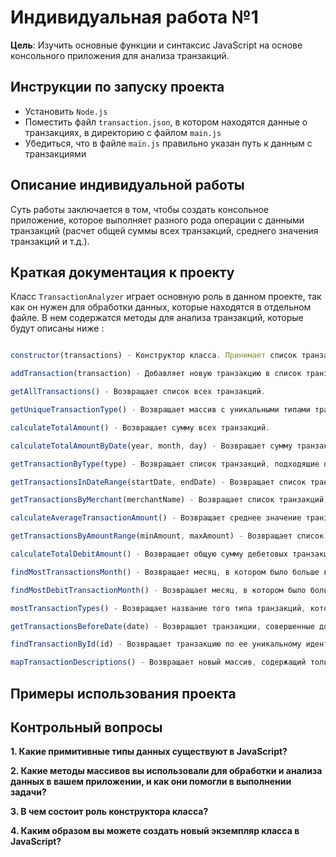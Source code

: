 # Индивидуальная работа №1
**Цель**: Изучить основные функции и синтаксис JavaScript на основе консольного приложения для
анализа транзакций.

## Инструкции по запуску проекта
- Установить `Node.js`
- Поместить файл `transaction.json`, в котором находятся данные о транзакциях, в директорию с файлом `main.js`
- Убедиться, что в файле `main.js` правильно указан путь к данным с транзакциями

## Описание индивидуальной работы
Суть работы заключается в том, чтобы создать консольное приложение, которое выполняет разного рода операции с данными транзакций (расчет общей суммы всех транзакций, среднего значения транзакций и т.д.).

## Краткая документация к проекту
Класс `TransactionAnalyzer` играет основную роль в данном проекте, так как он нужен для обработки данных, которые находятся в отдельном файле. В нем содержатся методы для анализа транзакций, которые будут описаны ниже :

```javascript

constructor(transactions) - Конструктор класса. Принимает список транзакций и инициализирует поле transactions.

addTransaction(transaction) - Добавляет новую транзакцию в список транзакций.

getAllTransactions() - Возвращает список всех транзакций.

getUniqueTransactionType() - Возвращает массив с уникальными типами транзакций.

calculateTotalAmount() - Возвращает сумму всех транзакций.

calculateTotalAmountByDate(year, month, day) - Возвращает сумму транзакций за указанные год, месяц и день.

getTransactionByType(type) - Возвращает список транзакций, подходящие под указанный тип.

getTransactionsInDateRange(startDate, endDate) - Возвращает список транзакций, проведенные в указанном диапазоне дат.

getTransactionsByMerchant(merchantName) - Возвращает список транзакций, совершенные с указанным торговым местом или компанией.

calculateAverageTransactionAmount() - Возвращает среднее значение транзакций.

getTransactionsByAmountRange(minAmount, maxAmount) - Возвращает список транзакций с суммой в заданном диапазоне от минимума до максимума.

calculateTotalDebitAmount() - Возвращает общую сумму дебетовых транзакций.

findMostTransactionsMonth() - Возвращает месяц, в котором было больше всего транзакций.

findMostDebitTransactionMonth() - Возвращает месяц, в котором было больше дебетовых транзакций.

mostTransactionTypes() - Возвращает название того типа транзакций, которых больше всего.

getTransactionsBeforeDate(date) - Возвращает транзакции, совершенные до указанной даты.

findTransactionById(id) - Возвращает транзакцию по ее уникальному идентификатору.

mapTransactionDescriptions() - Возвращает новый массив, содержащий только описания транзакций.

```

## Примеры использования проекта

## Контрольный вопросы
**1. Какие примитивные типы данных существуют в JavaScript?**

**2. Какие методы массивов вы использовали для обработки и анализа данных в вашем приложении, и как они помогли в выполнении задачи?**

**3. В чем состоит роль конструктора класса?**

**4. Каким образом вы можете создать новый экземпляр класса в JavaScript?**
